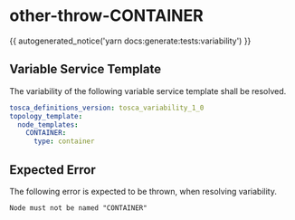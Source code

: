 # other-throw-CONTAINER

{{ autogenerated_notice('yarn docs:generate:tests:variability') }}


## Variable Service Template

The variability of the following variable service template shall be resolved.

```yaml linenums="1"
tosca_definitions_version: tosca_variability_1_0
topology_template:
  node_templates:
    CONTAINER:
      type: container
```




## Expected Error

The following error is expected to be thrown, when resolving variability.

```text linenums="1"
Node must not be named "CONTAINER"
```
